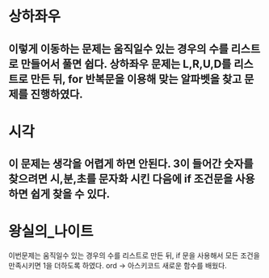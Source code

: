 # 상하좌우
이렇게 이동하는 문제는 움직일수 있는 경우의 수를 리스트로 만들어서 풀면 쉽다. 상하좌우 문제는 L,R,U,D를 리스트로 만든 뒤, for 반복문을 이용해 맞는 알파벳을 찾고 문제를 진행하였다.
---
# 시각
이 문제는 생각을 어렵게 하면 안된다.
3이 들어간 숫자를 찾으려면 시,분,초를 문자화 시킨 다음에 if 조건문을 사용하면 쉽게 찾을 수 있다.
---
# 왕실의_나이트
이번문제는 움직일수 있는 경우의 수를 리스트로 만든 뒤, if 문을 사용해서 모든 조건을 만족시키면 1을 더하도록 하였다.
ord -> 아스키코드 새로운 함수를 배웠다.